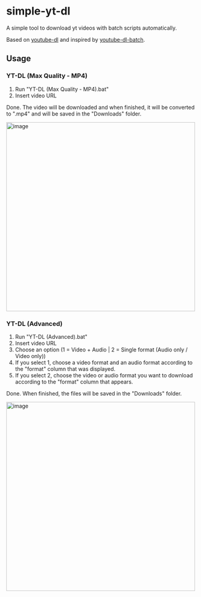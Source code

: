# simple-yt-dl

A simple tool to download yt videos with batch scripts automatically.

Based on [youtube-dl](https://github.com/ytdl-org/youtube-dl) and inspired by [youtube-dl-batch](https://github.com/edinsuta/youtube-dl-batch).

## Usage

### YT-DL (Max Quality - MP4)

1. Run "YT-DL (Max Quality - MP4).bat"
2. Insert video URL

Done. The video will be downloaded and when finished, it will be converted to ".mp4" and will be saved in the "Downloads" folder.

<img src="https://user-images.githubusercontent.com/69870624/215143888-c59b6802-135f-41f2-8e03-b945817c15a9.png" alt="image" width="500"/>

### YT-DL (Advanced)

1. Run "YT-DL (Advanced).bat"
2. Insert video URL
3. Choose an option (1 = Video + Audio | 2 = Single format (Audio only / Video only))
4. If you select 1, choose a video format and an audio format according to the "format" column that was displayed.
5. If you select 2, choose the video or audio format you want to download according to the "format" column that appears.

Done. When finished, the files will be saved in the "Downloads" folder.

<img src="https://user-images.githubusercontent.com/69870624/215142807-f2bc18bd-83bb-4685-81e7-b600bd624e72.png" alt="image" width="500"/>
